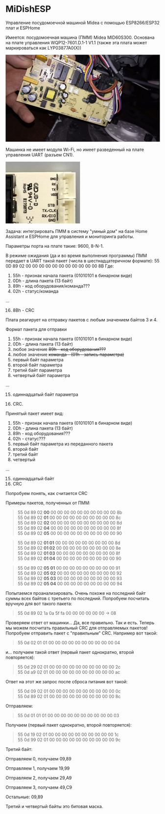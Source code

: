 # MiDishESP
Управление посудомоечной машиной Midea с помощью ESP8266/ESP32 плат и ESPHome

Имеется: посудомоечная машина (ПММ) Midea MID60S300. Основана на плате управления WQP12-7601.D.1-1 V1.1 (также эта плата может маркироваться как LYP03877A0(X))

![WQP12-7601.jpg](images/WQP12-7601.jpg)

Машинка не имеет модуля Wi-Fi, но имеет разведенный на плате управления UART (разъем CN1).

![CN1](images/cn1.JPG)

Задача: интегрировать ПММ в систему "умный дом" на базе Home Assistant и ESPHome для управления и мониторинга работы.

Параметры порта на плате такие: 9600, 8-N-1.

В режиме ожидания (да и во время выполнения программы) ПММ передает в UART такой пакет (числа в шестнадцатеричном формате):
55 0D 89 02 00 00 00 00 00 00 00 00 00 00 00 8B
Где: 
1. 55h - признак начала пакета (01010101 в бинарном виде)
2. 0Dh - длина пакета (13 байт)
3. 89h - код оборудования/команда???
4. 02h - статус/команда

...

16. 8Bh - CRC

Плата реагирует на отправку пакетов с любым значением байтов 3 и 4.

Формат пакета для отправки
1. 55h - признак начала пакета (01010101 в бинарном виде)
2. 0Dh - длина пакета (13 байт)
3. любое значение <s>89h - код оборудования???</s>
4. любое значение <s>команда - (01h - запись параметра)</s>
5. первый байт параметра
6. второй байт параметра
7. третий байт параметра
8. четвертый байт параметра

...

15. одиннадцатый байт параметра

16. CRC.

Принятый пакет имеет вид:

1. 55h - признак начала пакета (01010101 в бинарном виде)
2. 0Dh - длина пакета (13 байт)
3. 89h - код оборудования???
4. 02h - статус???
5. первый байт параметра из переданного пакета
6. второй байт
7. третий байт
8. четвертый

...

15. одиннадцатый байт
16. CRC

Попробуем понять, как считается CRC

Примеры пакетов, полученных от ПММ:

>55 0d 89 02 <b>00</b> 00 00 00 00 00 00 00 00 00 00 8b<br>
>55 0d 89 02 <b>01</b> 00 00 00 00 00 00 00 00 00 00 8c<br>
>55 0d 89 02 <b>02</b> 00 00 00 00 00 00 00 00 00 00 8d<br>
>55 0d 89 02 <b>04</b> 00 00 00 00 00 00 00 00 00 00 8f<br>
>55 0d 89 02 <b>05</b> 00 00 00 00 00 00 00 00 00 00 90<br>

>55 0d 89 02 <b>01 01</b> 00 00 00 00 00 00 00 00 00 8d<br>
>55 0d 89 02 <b>01 02</b> 00 00 00 00 00 00 00 00 00 8e<br>
>55 0d 89 02 <b>01 03</b> 00 00 00 00 00 00 00 00 00 8f<br>
>55 0d 89 02 <b>01 04</b> 00 00 00 00 00 00 00 00 00 90<br>

>55 0d 89 02 <b>05 01</b> 00 00 00 00 00 00 00 00 00 91<br>
>55 0d 89 02 <b>05 02</b> 00 00 00 00 00 00 00 00 00 92<br>
>55 0d 89 02 <b>05 03</b> 00 00 00 00 00 00 00 00 00 93<br>
>55 0d 89 02 <b>05 04</b> 00 00 00 00 00 00 00 00 00 94<br>

Попытаемся проанализировать. Очень похоже на последний байт суммы всех байтов с третьего по последний.
Попробуем посчитать вручную для вот такого пакета:

>55 0d 89 02 1a 0a 5f fa 00 00 00 00 00 00 -> 08

Проверяем ответ от машинки... Да, все правильно. Так и есть. Теперь мы можем посчитать правильный CRC для отправляемых пакетов!
Попробуем отправить пакет с "правильным" CRC. Например вот такой:
>55 0d 02 01 01 00 00 00 00 00 00 00 00 00 00 04<br>

и... получаем такой ответ (первый пакет однократно, второй повторяется):
>55 0d 29 02 01 00 00 00 00 00 00 00 00 00 00 2c<br>
>55 0d a9 02 01 00 00 00 00 00 00 00 00 00 00 ac<br>

Ответ на этот же запрос после сброса питания вот такой:
>55 0d 09 02 01 00 00 00 00 00 00 00 00 00 00 0c<br>
>55 0d 89 02 01 00 00 00 00 00 00 00 00 00 00 8c<br>


Отправляем:
>55 0d 01 01 01 00 00 00 00 00 00 00 00 00 00 03<br>

Получаем (первый пакет однократно, второй повторяется):
>55 0d 19 02 01 00 00 00 00 00 00 00 00 00 00 1c<br>
>55 0d 99 02 01 00 00 00 00 00 00 00 00 00 00 9c<br>

Третий байт:

Отправляем 0, получаем 09,89

Отправляем 1, получаем 19,99

Отправляем 2, получаем 29,A9

Отправляем 3, получаем 49,C9

Остальные: 09,89

Третий и четвертый байты это битовая маска.
